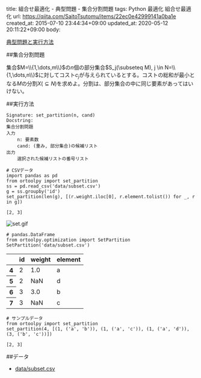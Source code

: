 title: 組合せ最適化 - 典型問題 - 集合分割問題
tags: Python 最適化 組合せ最適化
url: https://qiita.com/SaitoTsutomu/items/22ec0e42999141a0ba1e
created_at: 2015-07-10 23:44:34+09:00
updated_at: 2020-05-12 20:11:22+09:00
body:

[典型問題と実行方法](0f6c1a4415d196e64314)

##集合分割問題

集合$M=\\{1,\dots,m\\}$の$n$個の部分集合$S_j(\subseteq M), j \in N=\\{1,\dots,n\\}$に対してコスト$c_j$が与えられているとする。コストの総和が最小となる$M$の分割$X(\subseteq N)$を求めよ。分割は、部分集合の中に同じ要素があってはいけない。

##実行方法

```text:usage
Signature: set_partition(n, cand)
Docstring:
集合分割問題
入力
    n: 要素数
    cand: (重み, 部分集合)の候補リスト
出力
    選択された候補リストの番号リスト
```

```python:python
# CSVデータ
import pandas as pd
from ortoolpy import set_partition
ss = pd.read_csv('data/subset.csv')
g = ss.groupby('id')
set_partition(len(g), [(r.weight.iloc[0], r.element.tolist()) for _, r in g])
```

```text:結果
[2, 3]
```

![set.gif](https://qiita-image-store.s3.amazonaws.com/0/13955/c9756e6c-00ac-63ef-b908-a4821f66fb00.gif)

```python:python
# pandas.DataFrame
from ortoolpy.optimization import SetPartition
SetPartition('data/subset.csv')
```

<table>
  <thead>
    <tr>
      <th></th>
      <th>id</th>
      <th>weight</th>
      <th>element</th>
    </tr>
  </thead>
  <tbody>
    <tr>
      <th>4</th>
      <td>2</td>
      <td>1.0</td>
      <td>a</td>
    </tr>
    <tr>
      <th>5</th>
      <td>2</td>
      <td>NaN</td>
      <td>d</td>
    </tr>
    <tr>
      <th>6</th>
      <td>3</td>
      <td>3.0</td>
      <td>b</td>
    </tr>
    <tr>
      <th>7</th>
      <td>3</td>
      <td>NaN</td>
      <td>c</td>
    </tr>
  </tbody>
</table>

```python:python
# サンプルデータ
from ortoolpy import set_partition
set_partition(4, [(1, ('a', 'b')), (1, ('a', 'c')), (1, ('a', 'd')), (3, ('b', 'c'))])
```

```text:結果
[2, 3]
```

##データ
- [data/subset.csv](https://www.dropbox.com/s/lfr0wsxj6gc1vc4/subset.csv)

